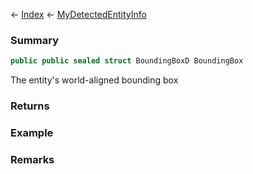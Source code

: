 ← [Index](Api-Index) ← [MyDetectedEntityInfo](Sandbox.ModAPI.Ingame.MyDetectedEntityInfo)

### Summary

```csharp
public public sealed struct BoundingBoxD BoundingBox
```

The entity's world-aligned bounding box

### Returns

### Example

### Remarks

